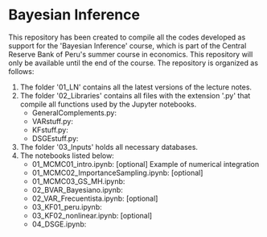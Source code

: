 # Bayesian Inference
This repository has been created to compile all the codes developed as support for the 'Bayesian Inference' course, which is part of the Central Reserve Bank of Peru's summer course in economics. This repository will only be available until the end of the course.
The repository is organized as follows: 
1. The folder '01_LN' contains all the latest versions of the lecture notes.
2. The folder '02_Libraries' contains all files with the extension '.py' that compile all functions used by the Jupyter notebooks.
   * GeneralComplements.py:
   * VARstuff.py:
   * KFstuff.py:
   * DSGEstuff.py:
3. The folder '03_Inputs' holds all necessary databases.
4. The notebooks listed below:
   * 01_MCMC01_intro.ipynb: [optional] Example of numerical integration
   * 01_MCMC02_ImportanceSampling.ipynb: [optional] 
   * 01_MCMC03_GS_MH.ipynb: 
   * 02_BVAR_Bayesiano.ipynb:
   * 02_VAR_Frecuentista.ipynb: [optional] 
   * 03_KF01_peru.ipynb:
   * 03_KF02_nonlinear.ipynb: [optional] 
   * 04_DSGE.ipynb: 
